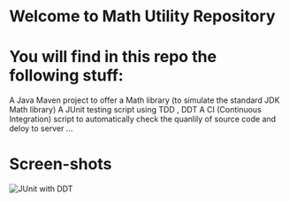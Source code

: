 # Welcome to Math Utility Repository

# You will find in this repo the following stuff:

A Java Maven project to offer a Math library (to simulate the standard JDK Math library)
A JUnit testing script using TDD , DDT
A CI (Continuous Integration) script to automatically check the quanlily of source code and deloy to server
...

# Screen-shots
![JUnit with DDT](https://github.com/user-attachments/assets/333ca307-1093-4f58-a7d6-c007d670b35e)
